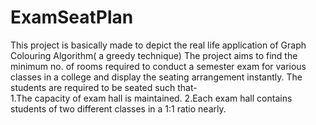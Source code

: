 # ExamSeatPlan
This project is basically made to depict the real life application of Graph Colouring Algorithm( a greedy technique)
 The project aims to find the minimum no. of rooms required to conduct a semester exam for various classes  in  a college and display the seating arrangement instantly. The students are required to be seated such that-                                    
1.The capacity of exam hall is maintained.                                                                                             2.Each exam hall contains students of two different classes  in a 1:1 ratio nearly.                                                                    
